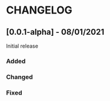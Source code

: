 CHANGELOG
=========

## [0.0.1-alpha] - 08/01/2021

Initial release

### Added

### Changed

### Fixed

